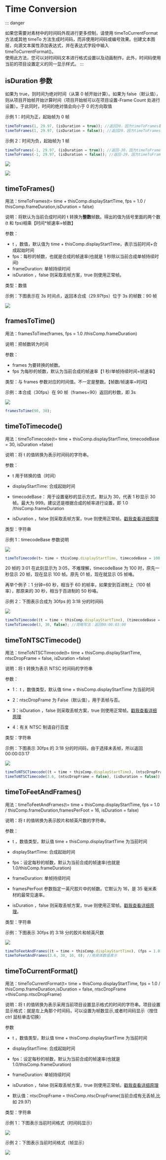 # Time Conversion

::: danger

如果您需要对素材中的时间码外观进行更多控制，请使用 timeToCurrentFormat 方法或其他 timeTo 方法生成时间码，而非使用时间码或编号效果。创建文本图层，向源文本属性添加表达式，并在表达式字段中输入 timeToCurrentFormat()。  
使用此方法，您可以对时间码文本进行格式设置以及动画制作。此外，时间码使用当前的项目设置定义的同一显示样式。
:::

## isDuration 参数

如果为 true，则时间为绝对时间（从第 0 帧开始计算）。如果为 false（默认值），则从项目开始帧开始计算时间（项目开始帧可以在项目设置-Frame Count 处进行设置）。于此同时，时间的绝对值会向小于 0 的方向取值

示例 1：时间为正，起始帧为 0 帧

```javascript
timeToFrames(1, 29.97, (isDuration = true)); //返回30，因为timeToFrames取整数，29.97算30
timeToFrames(1, 29.97, (isDuration = false)); //返回29，因为timeToFrames取整数，29.97 > 0，需要向接近0的方向取整，所以为29
```

示例 2：时间为负，起始帧为 1 帧

```javascript
timeToFrames(-1, 29.97, (isDuration = true)); //返回-30，因为timeToFrames取整数，-29.97算-30
timeToFrames(-1, 29.97, (isDuration = false)); //返回-29，因为timeToFrames取整数，29.97 < 0，需要向接近0的方向取整，所以为-29
```

![](https://mir.yuelili.com/wp-content/uploads/user/AE/expression/a-z/isDuration1.png)

![](https://mir.yuelili.com/wp-content/uploads/user/AE/expression/a-z/isDuration2.png)

## timeToFrames()

用法：timeToFrames(t= time + thisComp.displayStartTime, fps = 1.0 / thisComp.frameDuration,isDuration = false)

说明：将默认为当前合成时间的 t 转换为**整数**帧数。得出的值为括号里面的两个数(t 和 fps)相乘【时间\*帧速率=帧数】

参数：

- t ，数值，默认值为 time + thisComp.displayStartTime，表示当前时间+合成起始时间
- fps：每秒的帧数，也就是合成的帧速率(也就是 1 秒除以当前合成单帧持续时间)
- frameDuration: 单帧持续时间
- isDuration ，false 则采取丢帧方案，true 则使用正常帧。

类型：数值

示例：下图表示在 3s 时间点，返回本合成（29.97fps）位于 3s 的帧数：90 帧

![](https://mir.yuelili.com/wp-content/uploads/user/AE/expression/exp-global3.png?imageView2/1/w/2332/h/526#)

## framesToTime()

用法：framesToTime(frames, fps = 1.0 /thisComp.frameDuration)

说明：把帧数转为时间

参数：

- frames 为要转换的帧数。
- fps 为每秒的帧数，默认为当前合成的帧速率【1 秒/单帧持续时间=帧速率】

类型：与 frames 参数对应的时间值。不一定是整数。【帧数/帧速率=时间】

示例：本合成（30fps）在 90 帧（frames=90）返回的秒数，即 3s

![](https://mir.yuelili.com/wp-content/uploads/user/AE/expression/exp-global4.png?imageView2/1/w/1926/h/284#)

```javascript
framesToTime(90, 30);
```

## timeToTimecode()

用法：timeToTimecode(t= time + thisComp.displayStartTime, timecodeBase = 30, isDuration =false)

说明：将 t 的值转换为表示时间码的字符串。

参数：

- t 用于转换的值（时间）

- displayStartTime: 合成起始时间

- timecodeBase： 用于设置毫秒的显示方式，默认为 30，代表 1 秒显示 30 帧。最大为 999。建议还是根据合成的帧率进行设置，即 1.0 /thisComp.frameDuration

- isDuration ，false 则采取丢帧方案，true 则使用正常帧。[戳我查看详细原理](https://mir.yuelili.com/docs/expression_ae/expression-global#isduration%e5%8f%82%e6%95%b0)

类型：字符串

示例 1：timecodeBase 参数说明

![](https://mir.yuelili.com/wp-content/uploads/user/AE/expression/a-z/timecodeBase.png)

```javascript
timeToTimecode(t= time + thisComp.displayStartTime, timecodeBase = 100, isDuration =false
```

20 帧的 3:01 在此刻显示为 3:05，不难理解，timecodeBase 为 100 时，原先一秒显示 20 帧，现在显示 100 帧。原先 01 帧，现在就显示 05 帧咯。

再举个例子：1 分钟=60 秒，相当于 60 的帧率，如果安到百进制上（100 帧率），那原来的 30 秒，相当于百进制的 50 秒咯。

示例 2：下图表示合成为 30fps 的 3:18 分的时间码

![](https://mir.yuelili.com/wp-content/uploads/user/AE/expression/exp-global5.png?imageView2/1/w/2026/h/434#)

```javascript
timeToTimecode((t = time + thisComp.displayStartTime), (timecodeBase = 30), (isDuration = false)); //见上
timeToTimecode(3, 30, false); //简略写法：返回00:00:03:00
```

## timeToNTSCTimecode()

用法：timeToNTSCTimecode(t= time + thisComp.displayStartTime, ntscDropFrame = false, isDuration =false)

说明：将 t 转换为表示 NTSC 时间码的字符串

参数：

- 1： t ，数值类型，默认值 time + thisComp.displayStartTime 为当前时间

- 2：ntscDropFrame 为 False（默认值），用于丢帧与否。

- 3：isDuration ，false 则采取丢帧方案，true 则使用正常帧。[戳我查看详细原理](https://mir.yuelili.com/docs/expression_ae/expression-global#isduration%e5%8f%82%e6%95%b0)

- 4：有关 NTSC 制请自行百度

类型：字符串

示例：下图表示 30fps 的 3:18 分的时间码，由于选择未丢帧，所以返回 00:00:03:17

![](https://mir.yuelili.com/wp-content/uploads/user/AE/expression/exp-global6.png?imageView2/1/w/2050/h/452#)

```javascript
timeToNTSCTimecode((t = time + thisComp.displayStartTime), (ntscDropFrame = false), (isDuration = false)); //见上
timeToNTSCTimecode(3.6, (ntscDropFrame = false), (isDuration = false)); //可以直接用3.6表示3:18 (30帧/s*0.6秒=18帧)
```

## timeToFeetAndFrames()

用法：timeToFeetAndFrames(t= time + thisComp.displayStartTime, fps = 1.0 / thisComp.frameDuration,framesPerFoot = 16, isDuration = false)

说明：将 t 的值转换为表示胶片和帧英尺数的字符串。

参数：

- t ，数值类型，默认值 time + thisComp.displayStartTime 为当前时间

- displayStartTime: 合成起始时间

- fps：设定每秒的帧数，默认为当前合成的帧速率(也就是 1.0/thisComp.frameDuration)

- frameDuration: 单帧持续时间

- framesPerFoot 参数指定一英尺胶片中的帧数。它默认为 16，是 35 毫米素材的最常见速率。

- isDuration ，false 则采取丢帧方案，true 则使用正常帧。[戳我查看详细原理](https://mir.yuelili.com/docs/expression_ae/expression-global#isduration%e5%8f%82%e6%95%b0)。

类型：字符串

示例：下图表示 30fps 的 3:18 分的胶片和帧英尺数

![](https://mir.yuelili.com/wp-content/uploads/user/AE/expression/exp-global7.png?imageView2/1/w/1964/h/432#)

```javascript
timeToFeetAndFrames((t = time + thisComp.displayStartTime), (fps = 1.0 / thisComp.frameDuration), (framesPerFoot = 16), (isDuration = false)); //全都用表达式表示
timeToFeetAndFrames(3.6, 30, 16, 0); //用具体数值表示
```

## timeToCurrentFormat()

用法：timeToCurrentFormat(t= time + thisComp.displayStartTime, fps = 1.0 / thisComp.frameDuration,isDuration = false, ntscDropFrame =thisComp.ntscDropFrame)

说明：将 t 的值转换为表示采用当前项目设置显示格式的时间的字符串。项目设置显示格式：就是左上角那个时间码，可以设置为帧数显示,或者时间码显示（按住 ctrl 鼠标单击切换）

参数

- t ，数值类型，默认值 time + thisComp.displayStartTime 为当前时间

- displayStartTime: 合成起始时间

- fps：设定每秒的帧数，默认为当前合成的帧速率(也就是 1.0/thisComp.frameDuration)

- frameDuration: 单帧持续时间

- isDuration ，false 则采取丢帧方案，true 则使用正常帧。[戳我查看详细原理](https://mir.yuelili.com/docs/expression_ae/expression-global#isduration%e5%8f%82%e6%95%b0)
- 默认值：ntscDropFrame = thisComp.ntscDropFrame(当前合成有无丢帧,比如 29.97)

类型：字符串

示例 1：下图表示当前时间格式（时间码显示）

![](https://mir.yuelili.com/wp-content/uploads/user/AE/expression/exp-global8.png?imageView2/1/w/2024/h/380#)

示例 2：下图表示当前时间格式（帧显示）

![](https://mir.yuelili.com/wp-content/uploads/user/AE/expression/exp-global12.bmp?imageView2/1/w/2364/h/438#)

